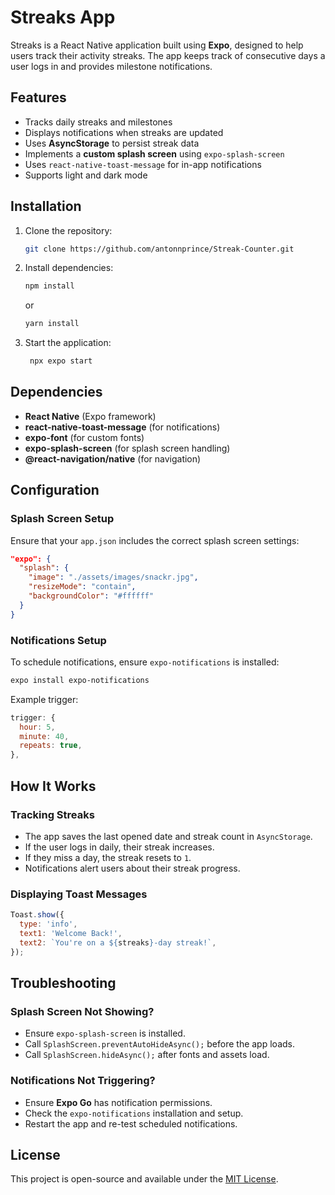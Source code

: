 # Streaks App

Streaks is a React Native application built using **Expo**, designed to help users track their activity streaks. The app keeps track of consecutive days a user logs in and provides milestone notifications.

## Features
- Tracks daily streaks and milestones
- Displays notifications when streaks are updated
- Uses **AsyncStorage** to persist streak data
- Implements a **custom splash screen** using `expo-splash-screen`
- Uses `react-native-toast-message` for in-app notifications
- Supports light and dark mode

## Installation
1. Clone the repository:
   ```sh
   git clone https://github.com/antonnprince/Streak-Counter.git
   ```
2. Install dependencies:
   ```sh
   npm install
   ```
   or
   ```sh
   yarn install
   ```
3. Start the application:
   ```sh
    npx expo start
   ```

## Dependencies
- **React Native** (Expo framework)
- **react-native-toast-message** (for notifications)
- **expo-font** (for custom fonts)
- **expo-splash-screen** (for splash screen handling)
- **@react-navigation/native** (for navigation)

## Configuration
### **Splash Screen Setup**
Ensure that your `app.json` includes the correct splash screen settings:
```json
"expo": {
  "splash": {
    "image": "./assets/images/snackr.jpg",
    "resizeMode": "contain",
    "backgroundColor": "#ffffff"
  }
}
```

### **Notifications Setup**
To schedule notifications, ensure `expo-notifications` is installed:
```sh
expo install expo-notifications
```

Example trigger:
```js
trigger: {
  hour: 5,
  minute: 40,
  repeats: true,
},
```

## How It Works
### **Tracking Streaks**
- The app saves the last opened date and streak count in `AsyncStorage`.
- If the user logs in daily, their streak increases.
- If they miss a day, the streak resets to `1`.
- Notifications alert users about their streak progress.

### **Displaying Toast Messages**
```js
Toast.show({
  type: 'info',
  text1: 'Welcome Back!',
  text2: `You're on a ${streaks}-day streak!`,
});
```

## Troubleshooting
### **Splash Screen Not Showing?**
- Ensure `expo-splash-screen` is installed.
- Call `SplashScreen.preventAutoHideAsync();` before the app loads.
- Call `SplashScreen.hideAsync();` after fonts and assets load.

### **Notifications Not Triggering?**
- Ensure **Expo Go** has notification permissions.
- Check the `expo-notifications` installation and setup.
- Restart the app and re-test scheduled notifications.

## License
This project is open-source and available under the [MIT License](LICENSE).

